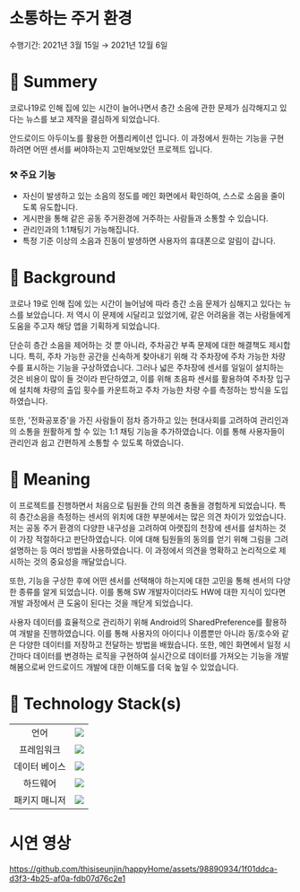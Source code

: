 # 소통하는 주거 환경

수행기간: 2021년 3월 15일 → 2021년 12월 6일

# 📌 Summery

코로나19로 인해 집에 있는 시간이 늘어나면서 층간 소음에 관한 문제가 심각해지고 있다는 뉴스를 보고 제작을 결심하게 되었습니다.

안드로이드 아두이노를 활용한 어플리케이션 입니다. 이 과정에서 원하는 기능을 구현 하려면 어떤 센서를 써야하는지 고민해보았던 프로젝트 입니다.

### ⚒ 주요 기능

- 자신이 발생하고 있는 소음의 정도를 메인 화면에서 확인하여, 스스로 소음을 줄이도록 유도합니다.
- 게시판을 통해 같은 공동 주거환경에 거주하는 사람들과 소통할 수 있습니다.
- 관리인과의 1:1채팅기 가능해집니다.
- 특정 기준 이상의 소음과 진동이 발생하면 사용자의 휴대폰으로 알림이 갑니다.

# 🤔 Background

코로나 19로 인해 집에 있는 시간이 늘어남에 따라 층간 소음 문제가 심해지고 있다는 뉴스를 보았습니다. 저 역시 이 문제에 시달리고 있었기에, 같은 어려움을 겪는 사람들에게 도움을 주고자 해당 앱을 기획하게 되었습니다.

단순히 층간 소음을 제어하는 것 뿐 아니라, 주차공간 부족 문제에 대한 해결책도 제시합니다. 특히, 주차 가능한 공간을 신속하게 찾아내기 위해 각 주차장에 주차 가능한 차량 수를 표시하는 기능을 구상하였습니다. 그러나 넓은 주차장에 센서를 일일이 설치하는 것은 비용이 많이 들 것이라 판단하였고, 이를 위해 초음파 센서를 활용하여 주차장 입구에 설치해 차량의 출입 횟수를 카운트하고 주차 가능한 차량 수를 측정하는 방식을 도입하였습니다.

또한, '전화공포증'을 가진 사람들이 점차 증가하고 있는 현대사회를 고려하여 관리인과의 소통을 원활하게 할 수 있는 1:1 채팅 기능을 추가하였습니다. 이를 통해 사용자들이 관리인과 쉽고 간편하게 소통할 수 있도록 하였습니다.

# 🔎 Meaning

이 프로젝트를 진행하면서 처음으로 팀원들 간의 의견 충돌을 경험하게 되었습니다. 특히 층간소음을 측정하는 센서의 위치에 대한 부분에서는 많은 의견 차이가 있었습니다. 저는 공동 주거 환경의 다양한 내구성을 고려하여 아랫집의 천장에 센서를 설치하는 것이 가장 적절하다고 판단하였습니다. 이에 대해 팀원들의 동의를 얻기 위해 그림을 그려 설명하는 등 여러 방법을 사용하였습니다. 이 과정에서 의견을 명확하고 논리적으로 제시하는 것의 중요성을 깨달았습니다.

또한, 기능을 구상한 후에 어떤 센서를 선택해야 하는지에 대한 고민을 통해 센서의 다양한 종류를 알게 되었습니다. 이를 통해 SW 개발자이더라도 HW에 대한 지식이 있다면 개발 과정에서 큰 도움이 된다는 것을 깨닫게 되었습니다.

사용자 데이터를 효율적으로 관리하기 위해 Android의 SharedPreference를 활용하여 개발을 진행하였습니다. 이를 통해 사용자의 아이디나 이름뿐만 아니라 동/호수와 같은 다양한 데이터를 저장하고 전달하는 방법을 배웠습니다. 또한, 메인 화면에서 일정 시간마다 데이터를 변경하는 로직을 구현하여 실시간으로 데이터를 가져오는 기능을 개발해봄으로써 안드로이드 개발에 대한 이해도를 더욱 높일 수 있었습니다.

# 🔨 Technology Stack(s)

<table>
<tr>
 <td align="center">언어</td>
 <td>
<img src="https://img.shields.io/badge/java-007396?style=for-the-badge&logo=java&logoColor=white">

 </td>
</tr>
<tr>
 <td align="center">프레임워크</td>
 <td>
  <img src="https://img.shields.io/badge/android studio-3DDC84?style=for-the-badge&logo=androidstudio&logoColor=ffffff"/>
</tr>

<tr>
 <td align="center">데이터 베이스</td>
 <td>
    <img src="https://img.shields.io/badge/firebase-FFCA28?style=for-the-badge&logo=firebase&logoColor=white">

  </td>
</tr>

<tr>
 <td align="center">하드웨어</td>
 <td>
    <img src="https://img.shields.io/badge/arduino-00878F?style=for-the-badge&logo=arduino&logoColor=white">

  </td>
</tr>

<tr>
 <td align="center">패키지 매니저</td>
 <td>
    <img src="https://img.shields.io/badge/gradle-02303A?style=for-the-badge&logo=gradle&logoColor=white">

  </td>
</tr>

</table>

# 시연 영상

https://github.com/thisiseunjin/happyHome/assets/98890934/1f01ddca-d3f3-4b25-af0a-fdb07d76c2e1
